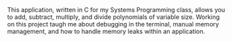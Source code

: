 This application, written in C for my Systems Programming class, allows you to add, subtract, multiply, and divide polynomials of variable size.  Working on this project taugh me about debugging in the terminal, manual memory management, and how to handle memory leaks within an application.
